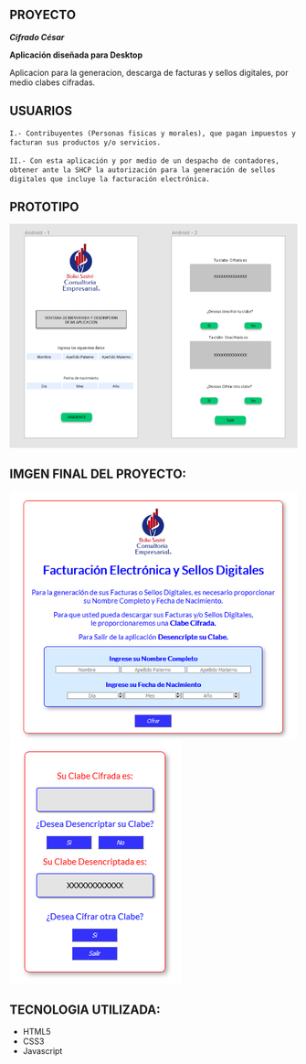 ## PROYECTO
***Cifrado César***

**Aplicación diseñada para Desktop**

Aplicacion para la generacion, descarga de facturas y sellos digitales, por medio clabes cifradas.

## USUARIOS

    I.- Contribuyentes (Personas fisicas y morales), que pagan impuestos y facturan sus productos y/o servicios.

    II.- Con esta aplicación y por medio de un despacho de contadores, obtener ante la SHCP la autorización para la generación de sellos digitales que incluye la facturación electrónica.

## PROTOTIPO

<img src= 'src/imgs/Prototipo_final.png'>

## IMGEN FINAL DEL PROYECTO:
<img src='src/imgs/Cipher_H1.png'>
<img src='src/imgs/Cipher_H2.png'>

## TECNOLOGIA UTILIZADA:

- HTML5
- CSS3
- Javascript



